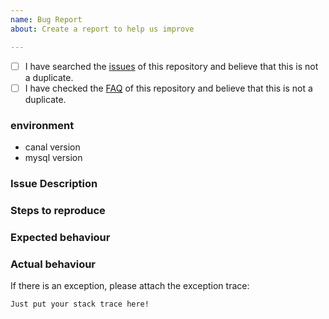 ```yaml
---
name: Bug Report
about: Create a report to help us improve

---
```


- [ ] I have searched the [issues](https://github.com/alibaba/canal/issues) of this repository and believe that this is not a duplicate.
- [ ] I have checked the [FAQ](https://github.com/alibaba/canal/wiki/FAQ) of this repository and believe that this is not a duplicate.

### environment

* canal version
* mysql version

### Issue Description


### Steps to reproduce

### Expected behaviour

### Actual behaviour


If there is an exception, please attach the exception trace:

```
Just put your stack trace here!
```